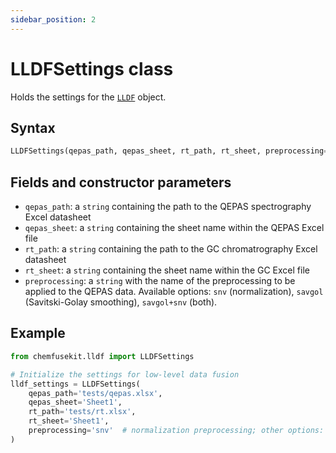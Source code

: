 ```yaml
---
sidebar_position: 2
---
```


# LLDFSettings class

Holds the settings for the [`LLDF`](./lldf.md) object.

## Syntax

```python
LLDFSettings(qepas_path, qepas_sheet, rt_path, rt_sheet, preprocessing='snv')
```

## Fields and constructor parameters

- `qepas_path`: a `string` containing the path to the QEPAS spectrography Excel datasheet
- `qepas_sheet`: a `string` containing the sheet name within the QEPAS Excel file
- `rt_path`: a `string` containing the path to the GC chromatrography Excel datasheet
- `rt_sheet`: a `string` containing the sheet name within the GC Excel file
- `preprocessing`: a `string` with the name of the preprocessing to be applied to the QEPAS data.
   Available options: `snv` (normalization), `savgol` (Savitski-Golay smoothing), `savgol+snv` (both).

## Example

```python
from chemfusekit.lldf import LLDFSettings

# Initialize the settings for low-level data fusion
lldf_settings = LLDFSettings(
    qepas_path='tests/qepas.xlsx',
    qepas_sheet='Sheet1',
    rt_path='tests/rt.xlsx',
    rt_sheet='Sheet1',
    preprocessing='snv'  # normalization preprocessing; other options: savgol or both
)
```